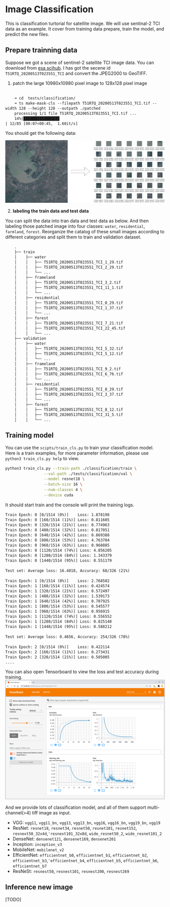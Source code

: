 # Image Classification

This is classification turtorial for satellite image. We will use sentinal-2 TCI data as an example. It cover from training data prepare, train the model, and predict the new files.

## Prepare trainning data
Suppose we got a scene of sentinel-2 satellite TCI image data. You can download from [esa scihub](https://scihub.copernicus.eu/dhus/#/home). I has got the secene id `T51RTQ_20200513T023551_TCI` and convert the JPEG2000 to GeoTIFF.

1. patch the large 10980x10980 pixel image to 128x128 pixel image

```

    ➜ cd  tests/classification/      
    ➜ ts make-mask-cls --filepath T51RTQ_20200513T023551_TCI.tif --width 128 --height 128 --outpath ./patched
    processing 1/1 file T51RTQ_20200513T023551_TCI.tif ...
    14%|███████████████▉                                                              | 12/85 [00:07<00:45,  1.60it/s]
```
You should get the following data:

![](../_static/img/classification_patch.png)

2. **labeling the train data and test data**  

You can split the data into tran data and test data as below. And then labeling those patched image into four classes: `water`, `residential`, `farmland`, `forest`. Reorganize the catalog of these small images according to different categories and split them to train and validation dataset.
```
    .
    ├── train
    │    ├── water
    │    │   ├── T51RTQ_20200513T023551_TCI_1_29.tif
    │    │   ├── T51RTQ_20200513T023551_TCI_2_29.tif
    │    │   └── ...
    │    ├── frameland
    │    │   ├── T51RTQ_20200513T023551_TCI_3_2.tif
    │    │   ├── T51RTQ_20200513T023551_TCI_11_1.tif
    │    │   └── ...
    │    ├── residential
    │    │   ├── T51RTQ_20200513T023551_TCI_0_29.tif
    │    │   ├── T51RTQ_20200513T023551_TCI_1_37.tif
    │    │   └── ...
    │    ├── forest
    │    │   ├── T51RTQ_20200513T023551_TCI_7_21.tif
    │    │   ├── T51RTQ_20200513T023551_TCI_22_45.tif
    │    │   └── ...
    ├── validation
    │    ├── water
    │    │   ├── T51RTQ_20200513T023551_TCI_5_32.tif
    │    │   ├── T51RTQ_20200513T023551_TCI_5_12.tif
    │    │   └── ...
    │    ├── frameland
    │    │   ├── T51RTQ_20200513T023551_TCI_9_2.tif
    │    │   ├── T51RTQ_20200513T023551_TCI_6_76.tif
    │    │   └── ...
    │    ├── residential
    │    │   ├── T51RTQ_20200513T023551_TCI_8_29.tif
    │    │   ├── T51RTQ_20200513T023551_TCI_3_37.tif
    │    │   └── ...
    │    ├── forest
    │    │   ├── T51RTQ_20200513T023551_TCI_8_12.tif
    │    │   ├── T51RTQ_20200513T023551_TCI_31_5.tif
    │    │   └── ...
```

## Training model
You can use the `scipts/train_cls.py` to train your classification model.
Here is a train examples, for more parameter information, please use `python3 train_cls.py help` to view.
```bash
python3 train_cls.py --train-path ./classification/train \
                 --val-path ./tests/classification/val \
                 --model resnet18 \
                 --batch-size 16 \
                 --num-classes 4 \
                 --device cuda 
```
It should start train and the console will print the training logs.

```
Train Epoch: 0 [0/1514 (0%)]    Loss: 1.878198
Train Epoch: 0 [160/1514 (11%)] Loss: 0.811605
Train Epoch: 0 [320/1514 (21%)] Loss: 0.774963
Train Epoch: 0 [480/1514 (32%)] Loss: 0.817051
Train Epoch: 0 [640/1514 (42%)] Loss: 0.869388
Train Epoch: 0 [800/1514 (53%)] Loss: 4.763704
Train Epoch: 0 [960/1514 (63%)] Loss: 0.968885
Train Epoch: 0 [1120/1514 (74%)] Loss: 4.856205
Train Epoch: 0 [1280/1514 (84%)] Loss: 1.343379
Train Epoch: 0 [1440/1514 (95%)] Loss: 0.551179

Test set: Average loss: 16.4018, Accuracy: 68/326 (21%)

Train Epoch: 1 [0/1514 (0%)]    Loss: 2.768502
Train Epoch: 1 [160/1514 (11%)] Loss: 0.424574
Train Epoch: 1 [320/1514 (21%)] Loss: 0.572497
Train Epoch: 1 [480/1514 (32%)] Loss: 1.539173
Train Epoch: 1 [640/1514 (42%)] Loss: 0.707925
Train Epoch: 1 [800/1514 (53%)] Loss: 0.545577
Train Epoch: 1 [960/1514 (63%)] Loss: 0.956915
Train Epoch: 1 [1120/1514 (74%)] Loss: 0.556552
Train Epoch: 1 [1280/1514 (84%)] Loss: 0.825140
Train Epoch: 1 [1440/1514 (95%)] Loss: 0.588212

Test set: Average loss: 0.4656, Accuracy: 254/326 (78%)

Train Epoch: 2 [0/1514 (0%)]    Loss: 0.422114
Train Epoch: 2 [160/1514 (11%)] Loss: 0.273431
Train Epoch: 2 [320/1514 (21%)] Loss: 0.505005
....
```

You can also open Tensorboard to view the loss and test accuracy during training.
![](../_static/img/tensorboard-classification.png)

And we provide lots of classification model, and all of them support multi-channel(>4) tiff image as input.
- VGG: `vgg11`, `vgg11_bn`, `vgg13`, `vgg13_bn`, `vgg16`, `vgg16_bn`, `vgg19_bn`, `vgg19`
- ResNet: `resnet18`, `resnet34`, `resnet50`, `resnet101`, `resnet152`, `resnext50_32x4d`,`'resnext101_32x8d`, `wide_resnet50_2`, `wide_resnet101_2`
- DenseNet: `densenet121`, `densenet169`, `densenet201`
- Inception: `inception_v3`
- MobileNet: `mobilenet_v2`
- EfficientNet: `efficientnet_b0`, `efficientnet_b1`, `efficientnet_b2`, `efficientnet_b3`,`'efficientnet_b4`, `efficientnet_b5`, `efficientnet_b6`, `efficientnet_b7`
- ResNeSt: `resnest50`, `resnest101`, `resnest200`, `resnest269`

## Inference new image
[TODO]